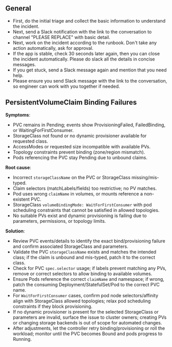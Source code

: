 ## General

- First, do the initial triage and collect the basic information to understand the incident.
- Next, send a Slack notification with the link to the conversation to channel "PLEASE REPLACE" with basic detail.
- Next, work on the incident according to the runbook. Don't take any action automatically, ask for approval.
- If the app is stable, check 30 seconds later again, then you can close the incident automatically. Please do slack all the details in concise messages.
- If you get stuck, send a Slack message again and mention that you need help.
- Please ensure you send Slack message with the link to the conversation, so engineer can work with you together if needed.

## PersistentVolumeClaim Binding Failures

**Symptoms**:

- PVC remains in Pending; events show ProvisioningFailed, FailedBinding, or WaitingForFirstConsumer.
- StorageClass not found or no dynamic provisioner available for requested class.
- AccessModes or requested size incompatible with available PVs.
- Topology constraints prevent binding (zone/region mismatch).
- Pods referencing the PVC stay Pending due to unbound claims.

**Root cause**:

- Incorrect `storageClassName` on the PVC or StorageClass missing/mis-typed.
- Claim selectors (matchLabels/fields) too restrictive; no PV matches.
- Pod uses wrong `claimName` in volumes, or mounts reference a non-existent PVC.
- StorageClass `volumeBindingMode: WaitForFirstConsumer` with pod scheduling constraints that cannot be satisfied in allowed topologies.
- No suitable PVs exist and dynamic provisioning is failing due to parameters, permissions, or topology limits.

**Solution**:

- Review PVC events/details to identify the exact bind/provisioning failure and confirm associated StorageClass and parameters.
- Validate the PVC `storageClassName` exists and matches the intended class; if the claim is unbound and mis-typed, patch it to the correct class.
- Check for PVC `spec.selector` usage; if labels prevent matching any PVs, remove or correct selectors to allow binding to available volumes.
- Ensure Pods reference the correct `claimName` and namespace; if wrong, patch the consuming Deployment/StatefulSet/Pod to the correct PVC name.
- For `WaitForFirstConsumer` cases, confirm pod node selectors/affinity align with StorageClass allowed topologies; relax pod scheduling constraints if they block provisioning.
- If no dynamic provisioner is present for the selected StorageClass or parameters are invalid, surface the issue to cluster owners; creating PVs or changing storage backends is out of scope for automated changes.
- After adjustments, let the controller retry binding/provisioning or roll the workload; monitor until the PVC becomes Bound and pods progress to Running.

